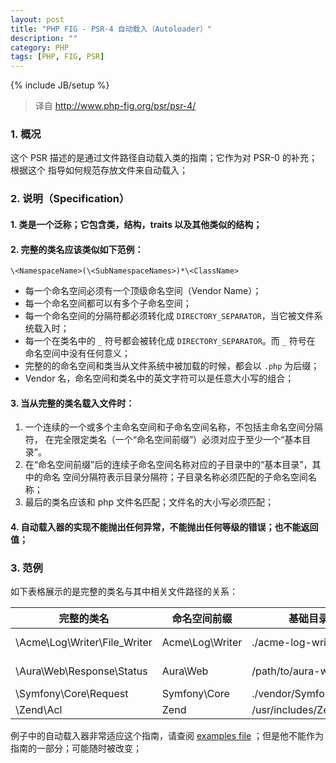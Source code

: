 ```yaml
---
layout: post
title: "PHP FIG - PSR-4 自动载入（Autoloader）"
description: ""
category: PHP
tags: [PHP, FIG, PSR]
---
```

{% include JB/setup %}

> 译自 http://www.php-fig.org/psr/psr-4/

### 1. 概况

这个 PSR 描述的是通过文件路径自动载入类的指南；它作为对 PSR-0 的补充；根据这个
指导如何规范存放文件来自动载入；

### 2. 说明（Specification）

#### 1. 类是一个泛称；它包含类，结构，traits 以及其他类似的结构；

#### 2. 完整的类名应该类似如下范例：

    \<NamespaceName>(\<SubNamespaceNames>)*\<ClassName>

+ 每一个命名空间必须有一个顶级命名空间（Vendor Name）；
+ 每一个命名空间都可以有多个子命名空间；
+ 每一个命名空间的分隔符都必须转化成 `DIRECTORY_SEPARATOR`，当它被文件系统载入时；
+ 每一个在类名中的 `_` 符号都会被转化成 `DIRECTORY_SEPARATOR`。而 `_` 符号在
命名空间中没有任何意义；
+ 完整的的命名空间和类当从文件系统中被加载的时候，都会以 `.php` 为后缀；
+ Vendor 名，命名空间和类名中的英文字符可以是任意大小写的组合；

#### 3. 当从完整的类名载入文件时：

1. 一个连续的一个或多个主命名空间和子命名空间名称，不包括主命名空间分隔符，
在完全限定类名（一个“命名空间前缀”）必须对应于至少一个“基本目录”。
2. 在“命名空间前缀”后的连续子命名空间名称对应的子目录中的“基本目录”，其中的命名
空间分隔符表示目录分隔符；子目录名称必须匹配的子命名空间名称；
3. 最后的类名应该和 php 文件名匹配；文件名的大小写必须匹配；

#### 4. 自动载入器的实现不能抛出任何异常，不能抛出任何等级的错误；也不能返回值；

### 3. 范例

如下表格展示的是完整的类名与其中相关文件路径的关系：

| 完整的类名                    | 命名空间前缀       | 基础目录                 | 实际的类文件路径
| ----------------------------- |--------------------|--------------------------|-------------------------------------------
| \Acme\Log\Writer\File_Writer  | Acme\Log\Writer    | ./acme-log-writer/lib/   | ./acme-log-writer/lib/File_Writer.php
| \Aura\Web\Response\Status     | Aura\Web           | /path/to/aura-web/src/   | /path/to/aura-web/src/Response/Status.php
| \Symfony\Core\Request         | Symfony\Core       | ./vendor/Symfony/Core/   | ./vendor/Symfony/Core/Request.php
| \Zend\Acl                     | Zend               | /usr/includes/Zend/      | /usr/includes/Zend/Acl.php

例子中的自动载入器非常适应这个指南，请查阅 [examples file](http://www.php-fig.org/psr/psr-4/PSR-4-autoloader-examples.md)
；但是他不能作为指南的一部分；可能随时被改变；
